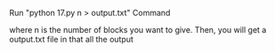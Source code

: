 Run "python 17.py n > output.txt" Command

where n is the number of blocks you want to give. Then, you will get a output.txt file in that all the output